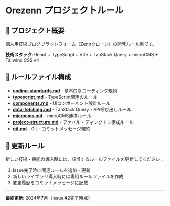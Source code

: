 # Orezenn プロジェクトルール

## 🎯 プロジェクト概要
個人用技術ブログプラットフォーム（Zennクローン）の開発ルール集です。

**技術スタック**: React + TypeScript + Vite + TanStack Query + microCMS + Tailwind CSS v4

## 📁 ルールファイル構成

- **[coding-standards.md](./coding-standards.md)** - 基本的なコーディング規約
- **[typescript.md](./typescript.md)** - TypeScript関連のルール
- **[components.md](./components.md)** - UIコンポーネント設計ルール
- **[data-fetching.md](./data-fetching.md)** - TanStack Query・API呼び出しルール
- **[microcms.md](./microcms.md)** - microCMS連携ルール
- **[project-structure.md](./project-structure.md)** - ファイル・ディレクトリ構成ルール
- **[git.md](./git.md)** - Git・コミットメッセージ規約

## 🔄 更新ルール

新しい技術・機能の導入時には、該当するルールファイルを更新してください：

1. Issue完了時に関連ルールを追加・更新
2. 新しいライブラリ導入時には専用ルールファイルを作成
3. 変更履歴をコミットメッセージに記載

---

**最終更新**: 2024年7月（Issue #2完了時点） 
